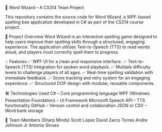 📌 Word Wizard – A CS314 Team Project

This repository contains the source code for Word Wizard, a WPF-based spelling bee application developed in C# as part of the CS314 course project.

📝 Project Overview
Word Wizard is an interactive spelling game designed to help users improve their spelling skills through a structured, engaging experience. The application utilizes Text-to-Speech (TTS) to read words aloud, and players must correctly spell them to progress.

💡 Features
✅ WPF UI for a clean and responsive interface.
✅ Text-to-Speech (TTS) Integration for spoken word playback.
✅ Multiple difficulty levels to challenge players of all ages.
✅ Real-time spelling validation with immediate feedback.
✅ Score tracking and retry system for an engaging experience.
✅ Structured OOP design with modular, reusable components.

🛠️ Technologies Used
C# – Core programming language
WPF (Windows Presentation Foundation) – UI Framework
Microsoft Speech API – TTS functionality
GitHub – Version control and collaboration
JSON or CSV – Word bank storage

👥 Team Members (Sharp Minds)
Scott Lopez
David Zarco Torres
Andre Johnson Jr
Antonio Sinues
